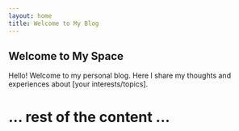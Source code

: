 ```yaml
---
layout: home
title: Welcome to My Blog
---
```


## Welcome to My Space

Hello! Welcome to my personal blog. Here I share my thoughts and experiences about [your interests/topics].
# ... rest of the content ...

